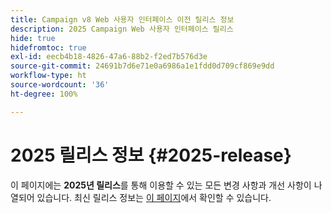 ```yaml
---
title: Campaign v8 Web 사용자 인터페이스 이전 릴리스 정보
description: 2025 Campaign Web 사용자 인터페이스 릴리스
hide: true
hidefromtoc: true
exl-id: eecb4b18-4826-47a6-88b2-f2ed7b576d3e
source-git-commit: 24691b7d6e71e0a6986a1e1fdd0d709cf869e9dd
workflow-type: ht
source-wordcount: '36'
ht-degree: 100%

---
```


# 2025 릴리스 정보 {#2025-release}

이 페이지에는 **2025년 릴리스**&#x200B;를 통해 이용할 수 있는 모든 변경 사항과 개선 사항이 나열되어 있습니다. 최신 릴리스 정보는 [이 페이지](release-notes.md)에서 확인할 수 있습니다.
